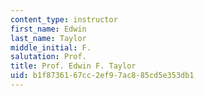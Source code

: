```yaml
---
content_type: instructor
first_name: Edwin
last_name: Taylor
middle_initial: F.
salutation: Prof.
title: Prof. Edwin F. Taylor
uid: b1f87361-67cc-2ef9-7ac8-85cd5e353db1
---
```

